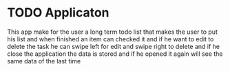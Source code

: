# TODO Applicaton
This app make for the user a long term todo list that makes the user to put his list and when finished an item can checked it and if he want to edit 
to delete the task he can swipe left for edit and swipe right to delete and if he close the application the data is stored and 
if he opened it again will see the same data of the last time
